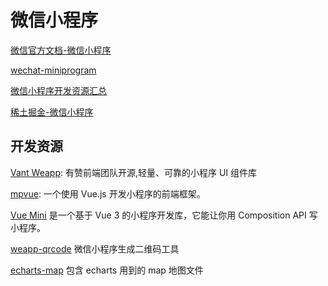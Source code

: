 # 微信小程序

[微信官方文档-微信小程序](https://developers.weixin.qq.com/miniprogram/dev/framework/)

[wechat-miniprogram](https://github.com/wechat-miniprogram)

[微信小程序开发资源汇总](https://github.com/justjavac/awesome-wechat-weapp)

[稀土掘金-微信小程序](https://juejin.cn/tag/微信小程序)

## 开发资源

[Vant Weapp](https://vant-contrib.gitee.io/vant-weapp/): 有赞前端团队开源,轻量、可靠的小程序 UI 组件库

[](https://megalojs.org/)

[mpvue](https://mpvue.com/): 一个使用 Vue.js 开发小程序的前端框架。

[Vue Mini](https://vuemini.org/guide/) 是一个基于 Vue 3 的小程序开发库，它能让你用 Composition API 写小程序。

[weapp-qrcode](https://github.com/tomfriwel/weapp-qrcode) 微信小程序生成二维码工具

[echarts-map](https://github.com/mouday/echarts-map) 包含 echarts 用到的 map 地图文件